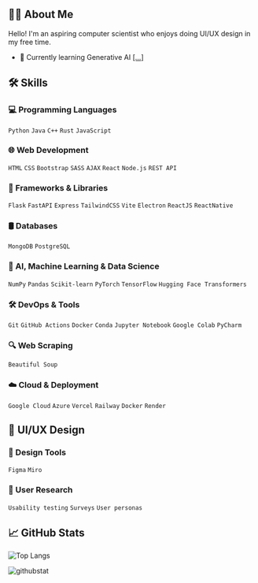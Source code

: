 ## 👋🏽 About Me
Hello! I'm an aspiring computer scientist who enjoys doing UI/UX design in my free time. 
- 🌱 Currently learning Generative AI [[...]](https://github.com/microsoft/generative-ai-for-beginners) 
  
## 🛠️ Skills

### 💻 Programming Languages
`Python` `Java` `C++` `Rust` `JavaScript`

### 🌐 Web Development
`HTML` `CSS` `Bootstrap` `SASS` `AJAX` `React` `Node.js` `REST API`

### 🚀 Frameworks & Libraries
`Flask` `FastAPI` `Express` `TailwindCSS` `Vite` `Electron` `ReactJS` `ReactNative`

### 🛢️ Databases
`MongoDB` `PostgreSQL`

### 🤖 AI, Machine Learning & Data Science
`NumPy` `Pandas` `Scikit-learn` `PyTorch` `TensorFlow` `Hugging Face Transformers`

### 🛠️ DevOps & Tools
`Git` `GitHub Actions` `Docker` `Conda` `Jupyter Notebook` `Google Colab` `PyCharm`

### 🔍 Web Scraping
`Beautiful Soup`

### ☁️ Cloud & Deployment
 `Google Cloud` `Azure` `Vercel` `Railway` `Docker` `Render` 

## 🎨 UI/UX Design 

### 🎨 Design Tools
`Figma` `Miro`

### 🔬 User Research
`Usability testing` `Surveys` `User personas`


## 📈 GitHub Stats
![Top Langs](https://github-readme-stats.vercel.app/api/top-langs/?username=h-mbl&layout=compact&langs_count=9)

<p><img align="center" src="https://github-readme-streak-stats.herokuapp.com/?user=h-mbl&" alt="githubstat" /></p>















